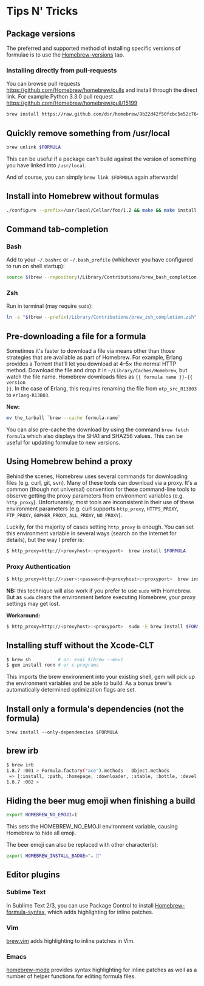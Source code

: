 # Tips N' Tricks
## Package versions

The preferred and supported method of installing specific versions of formulae is to use the [Homebrew-versions](https://github.com/Homebrew/homebrew-versions) tap.

### Installing directly from pull-requests

You can browse pull requests https://github.com/Homebrew/homebrew/pulls
and install through the direct link. For example Python 3.3.0 pull request https://github.com/Homebrew/homebrew/pull/15199

```zsh
brew install https://raw.github.com/dsr/homebrew/9b22d42f50fcbc5e52c764448b3ac002bc153bd7/Library/Formula/python3.rb
```

## Quickly remove something from /usr/local

```bash
brew unlink $FORMULA
```

This can be useful if a package can't build against the version of something you have linked into `/usr/local`.

And of course, you can simply `brew link $FORMULA` again afterwards!



## Install into Homebrew without formulas

```bash
./configure --prefix=/usr/local/Cellar/foo/1.2 && make && make install && brew link foo
```



## Command tab-completion


### Bash
Add to your `~/.bashrc` or `~/.bash_profile` (whichever you have configured to run on shell startup):

```bash
source $(brew --repository)/Library/Contributions/brew_bash_completion.sh
```


### Zsh
Run in terminal (may require `sudo`):

```zsh
ln -s "$(brew --prefix)/Library/Contributions/brew_zsh_completion.zsh" /usr/local/share/zsh/site-functions
```

## Pre-downloading a file for a formula

Sometimes it's faster to download a file via means other than those strategies that are available as part of Homebrew.  For example, Erlang provides a Torrent that'll let you download at 4–5× the normal HTTP method.  Download the file and drop it in `~/Library/Caches/Homebrew`, but watch the file name.  Homebrew downloads files as <code>{{ formula name }}-{{ version }}</code>.  In the case of Erlang, this requires renaming the file from <code>otp_src_R13B03</code> to <code>erlang-R13B03</code>.

**New:**
```bash
mv the_tarball `brew --cache formula-name`
```

You can also pre-cache the download by using the command `brew fetch formula` which also displays the SHA1 and SHA256 values. This can be useful for updating formulae to new versions.



## Using Homebrew behind a proxy

Behind the scenes, Homebrew uses several commands for downloading files (e.g. curl, git, svn).  Many of these tools can download via a proxy.  It's a common (though not universal) convention for these command-line tools to observe getting the proxy parameters from environment variables (e.g. `http_proxy`).  Unfortunately, most tools are inconsistent in their use of these environment parameters (e.g. curl supports `http_proxy`, `HTTPS_PROXY`, `FTP_PROXY`, `GOPHER_PROXY`, `ALL_PROXY`, `NO_PROXY`).

Luckily, for the majority of cases setting `http_proxy` is enough.  You can set this environment variable in several ways (search on the internet for details), but the way I prefer is:

```bash
$ http_proxy=http://<proxyhost>:<proxyport>  brew install $FORMULA
```


### Proxy Authentication

```bash
$ http_proxy=http://<user>:<password>@<proxyhost>:<proxyport>  brew install $FORMULA
```

**NB:** this technique will also work if you prefer to use `sudo` with Homebrew.  But as `sudo` clears the environment before executing Homebrew, your proxy settings may get lost.

**Workaround:**

```bash
$ http_proxy=http://<proxyhost>:<proxyport>  sudo -E brew install $FORMULA
```

## Installing stuff without the Xcode-CLT

```bash
$ brew sh          # or: eval $(brew --env)
$ gem install ronn # or c-programs
```

This imports the brew environment into your existing shell, gem will pick up the environment variables and be able to build. As a bonus brew's automatically determined optimization flags are set.

## Install only a formula's dependencies (not the formula)

```
brew install --only-dependencies $FORMULA
```

## brew irb

```bash
$ brew irb
1.8.7 :001 > Formula.factory("ace").methods - Object.methods
 => [:install, :path, :homepage, :downloader, :stable, :bottle, :devel, :head, :active_spec, :buildpath, :ensure_specs_set, :url, :version, :specs, :mirrors, :installed?, :explicitly_requested?, :linked_keg, :installed_prefix, :prefix, :rack, :bin, :doc, :include, :info, :lib, :libexec, :man, :man1, :man2, :man3, :man4, :man5, :man6, :man7, :man8, :sbin, :share, :etc, :var, :plist_name, :plist_path, :download_strategy, :cached_download, :caveats, :options, :patches, :keg_only?, :fails_with?, :skip_clean?, :brew, :std_cmake_args, :deps, :external_deps, :recursive_deps, :system, :fetch, :verify_download_integrity, :fails_with_llvm, :fails_with_llvm?, :std_cmake_parameters, :mkdir, :mktemp]
1.8.7 :002 >
```

## Hiding the beer mug emoji when finishing a build

```bash
export HOMEBREW_NO_EMOJI=1
```

This sets the HOMEBREW_NO_EMOJI environment variable, causing Homebrew
to hide all emoji.

The beer emoji can also be replaced with other character(s):

```bash
export HOMEBREW_INSTALL_BADGE="☕️ 🐸"
```

## Editor plugins

### Sublime Text

In Sublime Text 2/3, you can use Package Control to install
[Homebrew-formula-syntax](https://github.com/samueljohn/Homebrew-formula-syntax),
which adds highlighting for inline patches.

### Vim

[brew.vim](https://github.com/xu-cheng/brew.vim) adds highlighting to
inline patches in Vim.

### Emacs

[homebrew-mode](https://github.com/dunn/homebrew-mode) provides syntax
highlighting for inline patches as well as a number of helper functions
for editing formula files.
